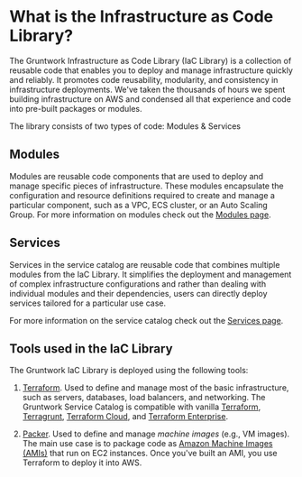 # What is the Infrastructure as Code Library?

The Gruntwork Infrastructure as Code Library (IaC Library) is a collection of reusable code that enables you to deploy and manage infrastructure quickly and reliably. It promotes code reusability, modularity, and consistency in infrastructure deployments. We've taken the thousands of hours we spent building infrastructure on AWS and condensed all that experience and code into pre-built packages or modules.  

The library consists of two types of code: Modules & Services

## Modules

Modules are reusable code components that are used to deploy and manage specific pieces of infrastructure. These modules encapsulate the configuration and resource definitions required to create and manage a particular component, such as a VPC, ECS cluster, or an Auto Scaling Group. For more information on modules check out the [Modules page](/iac/whats-this/modules/).

## Services

Services in the service catalog are reusable code that combines multiple modules from the IaC Library. It simplifies the deployment and management of complex infrastructure configurations and rather than dealing with individual modules and their dependencies, users can directly deploy services tailored for a particular use case. 

For more information on the service catalog check out the [Services page](/iac/whats-this/services/).

## Tools used in the IaC Library

The Gruntwork IaC Library is deployed using the following tools:

1. [Terraform](https://www.terraform.io/). Used to define and manage most of the basic infrastructure, such as servers, databases, load balancers, and networking. The Gruntwork Service Catalog is compatible with vanilla [Terraform](https://www.terraform.io/), [Terragrunt](https://terragrunt.gruntwork.io/), [Terraform
   Cloud](https://www.hashicorp.com/blog/announcing-terraform-cloud/), and [Terraform
   Enterprise](https://www.terraform.io/docs/enterprise/index.html).

1. [Packer](https://www.packer.io/). Used to define and manage _machine images_ (e.g., VM images). The main use case is
   to package code as [Amazon Machine Images (AMIs)](https://docs.aws.amazon.com/AWSEC2/latest/UserGuide/AMIs.html)
   that run on EC2 instances. Once you've built an AMI, you use Terraform to deploy it into AWS.

